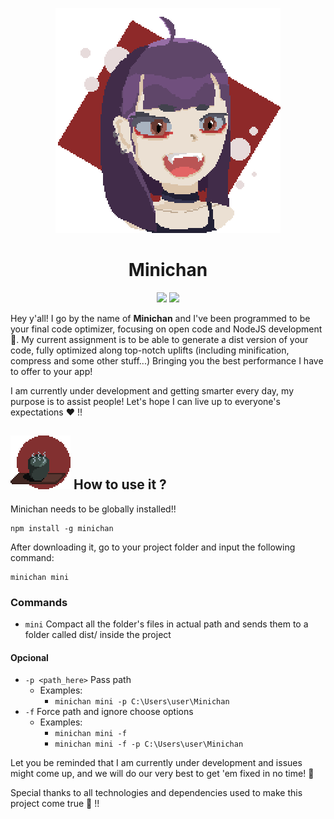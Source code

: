 <p align="center">
<img src="https://github.com/Zaetic/Minichan/blob/master/images/minichan.png?raw=true">
</p>
<h1 align="center">Minichan</h1>
<p align="center">
<a href="https://github.com/airbnb/javascript"><img src="https://img.shields.io/badge/Code--style-Airnb-red?logo=Airbnb&style=flat-square"></a>
<a href="https://www.npmjs.com/package/minichan"><img src="https://img.shields.io/npm/v/minichan?color=blue&logo=npm&style=flat-square"></a>
</p>

Hey y'all!
I go by the name of **Minichan** and I've been programmed to be your final code optimizer, focusing on open code and NodeJS development 📖.
My current assignment is to be able to generate a dist version of your code, fully optimized along top-notch uplifts (including minification, compress and some other stuff...) Bringing you the best performance I have to offer to your app!

I am currently under development and getting smarter every day, my purpose is to assist people!
Let's hope I can live up to everyone's expectations ❤ !!

## <img src="https://github.com/Zaetic/Minichan/blob/master/images/header.gif?raw=true"> **How to use it ?**

Minichan needs to be globally installed!!
```
npm install -g minichan 
```
After downloading it, go to your project folder and input the following command:
```
minichan mini
```

### **Commands**

* `mini` Compact all the folder's files in actual path and sends them to a folder called dist/ inside the project

#### **Opcional**

- `-p <path_here>` Pass path
    - Examples: 
        - `minichan mini -p C:\Users\user\Minichan`
- `-f` Force path and ignore choose options
    - Examples: 
        - `minichan mini -f`
        - `minichan mini -f -p C:\Users\user\Minichan`

Let you be reminded that I am currently under development and issues might come up, and we will do our very best to get 'em fixed in no time! 💜

Special thanks to all technologies and dependencies used to make this project come true 🥰 !!
